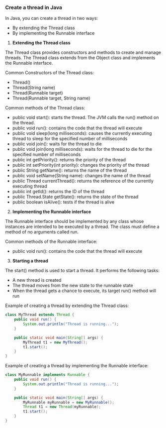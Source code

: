 ### Create a thread in Java

In Java, you can create a thread in two ways:
- By extending the Thread class
- By implementing the Runnable interface

1. **Extending the Thread class**  

The Thread class provides constructors and methods to create and manage threads. The Thread class extends from the Object class and implements the Runnable interface.

Common Constructors of the Thread class:
- Thread()
- Thread(String name)
- Thread(Runnable target)
- Thread(Runnable target, String name)

Common methods of the Thread class:
- public void start(): starts the thread. The JVM calls the run() method on the thread.
- public void run(): contains the code that the thread will execute
- public void sleep(long milliseconds): causes the currently executing thread to sleep for the specified number of milliseconds
- public void join(): waits for the thread to die
- public void join(long milliseconds): waits for the thread to die for the specified number of milliseconds
- public int getPriority(): returns the priority of the thread
- public int setPriority(int priority): changes the priority of the thread
- public String getName(): returns the name of the thread
- public void setName(String name): changes the name of the thread
- public Thread currentThread(): returns the reference of the currently executing thread
- public int getId(): returns the ID of the thread
- public Thread.State getState(): returns the state of the thread
- public boolean isAlive(): tests if the thread is alive

2. **Implementing the Runnable interface**

The Runnable interface should be implemented by any class whose instances are intended to be executed by a thread. The class must define a method of no arguments called run.

Common methods of the Runnable interface:
- public void run(): contains the code that the thread will execute

3. **Starting a thread**

The start() method is used to start a thread. It performs the following tasks:
- A new thread is created
- The thread moves from the new state to the runnable state
- When the thread gets a chance to execute, its target run() method will run

Example of creating a thread by extending the Thread class:
```java
class MyThread extends Thread {
    public void run() {
        System.out.println("Thread is running...");
    }

    public static void main(String[] args) {
        MyThread t1 = new MyThread();
        t1.start();
    }
}
```

Example of creating a thread by implementing the Runnable interface:
```java
class MyRunnable implements Runnable {
    public void run() {
        System.out.println("Thread is running...");
    }

    public static void main(String[] args) {
        MyRunnable myRunnable = new MyRunnable();
        Thread t1 = new Thread(myRunnable);
        t1.start();
    }
}
```